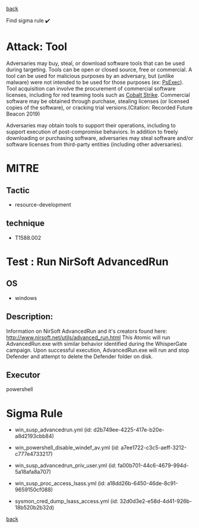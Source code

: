 
[back](../index.md)

Find sigma rule :heavy_check_mark: 

# Attack: Tool 

Adversaries may buy, steal, or download software tools that can be used during targeting. Tools can be open or closed source, free or commercial. A tool can be used for malicious purposes by an adversary, but (unlike malware) were not intended to be used for those purposes (ex: [PsExec](https://attack.mitre.org/software/S0029)). Tool acquisition can involve the procurement of commercial software licenses, including for red teaming tools such as [Cobalt Strike](https://attack.mitre.org/software/S0154). Commercial software may be obtained through purchase, stealing licenses (or licensed copies of the software), or cracking trial versions.(Citation: Recorded Future Beacon 2019)

Adversaries may obtain tools to support their operations, including to support execution of post-compromise behaviors. In addition to freely downloading or purchasing software, adversaries may steal software and/or software licenses from third-party entities (including other adversaries).

# MITRE
## Tactic
  - resource-development


## technique
  - T1588.002


# Test : Run NirSoft AdvancedRun
## OS
  - windows


## Description:
Information on NirSoft AdvancedRun and it's creators found here: http://www.nirsoft.net/utils/advanced_run.html
This Atomic will run AdvancedRun.exe with similar behavior identified during the WhisperGate campaign.
Upon successful execution, AdvancedRun.exe will run and stop Defender and attempt to delete the Defender folder on disk. 


## Executor
powershell

# Sigma Rule
 - win_susp_advancedrun.yml (id: d2b749ee-4225-417e-b20e-a8d2193cbb84)

 - win_powershell_disable_windef_av.yml (id: a7ee1722-c3c5-aeff-3212-c777e4733217)

 - win_susp_advancedrun_priv_user.yml (id: fa00b701-44c6-4679-994d-5a18afa8a707)

 - win_susp_proc_access_lsass.yml (id: a18dd26b-6450-46de-8c91-9659150cf088)

 - sysmon_cred_dump_lsass_access.yml (id: 32d0d3e2-e58d-4d41-926b-18b520b2b32d)



[back](../index.md)
